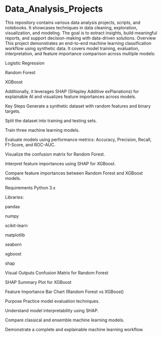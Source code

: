 # Data_Analysis_Projects
This repository contains various data analysis projects, scripts, and notebooks. It showcases techniques in data cleaning, exploration, visualization, and modeling. The goal is to extract insights, build meaningful reports, and support decision-making with data-driven solutions.
Overview
This project demonstrates an end-to-end machine learning classification workflow using synthetic data.
It covers model training, evaluation, interpretation, and feature importance comparison across multiple models:

Logistic Regression

Random Forest

XGBoost

Additionally, it leverages SHAP (SHapley Additive exPlanations) for explainable AI and visualizes feature importances across models.

Key Steps
Generate a synthetic dataset with random features and binary targets.

Split the dataset into training and testing sets.

Train three machine learning models.

Evaluate models using performance metrics: Accuracy, Precision, Recall, F1-Score, and ROC-AUC.

Visualize the confusion matrix for Random Forest.

Interpret feature importances using SHAP for XGBoost.

Compare feature importances between Random Forest and XGBoost models.

Requirements
Python 3.x

Libraries:

pandas

numpy

scikit-learn

matplotlib

seaborn

xgboost

shap


Visual Outputs
Confusion Matrix for Random Forest

SHAP Summary Plot for XGBoost

Feature Importance Bar Chart (Random Forest vs XGBoost)

Purpose
Practice model evaluation techniques.

Understand model interpretability using SHAP.

Compare classical and ensemble machine learning models.

Demonstrate a complete and explainable machine learning workflow.

